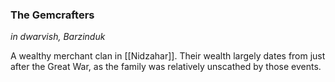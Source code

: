 ### The Gemcrafters
*in dwarvish, Barzinduk*

A wealthy merchant clan in [[Nidzahar]]. Their wealth largely dates from just after the Great War, as the family was relatively unscathed by those events.
